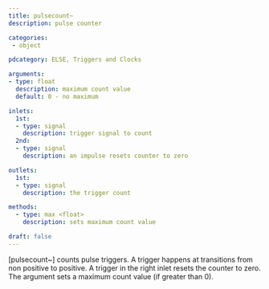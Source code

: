 ```yaml
---
title: pulsecount~
description: pulse counter

categories:
 - object

pdcategory: ELSE, Triggers and Clocks

arguments:
- type: float
  description: maximum count value
  default: 0 - no maximum

inlets:
  1st:
  - type: signal
    description: trigger signal to count
  2nd:
  - type: signal
    description: an impulse resets counter to zero

outlets:
  1st:
  - type: signal
    description: the trigger count

methods:
  - type: max <float>
    description: sets maximum count value

draft: false
---
```


[pulsecount~] counts pulse triggers. A trigger happens at transitions from non positive to positive. A trigger in the right inlet resets the counter to zero. The argument sets a maximum count value (if greater than 0).

